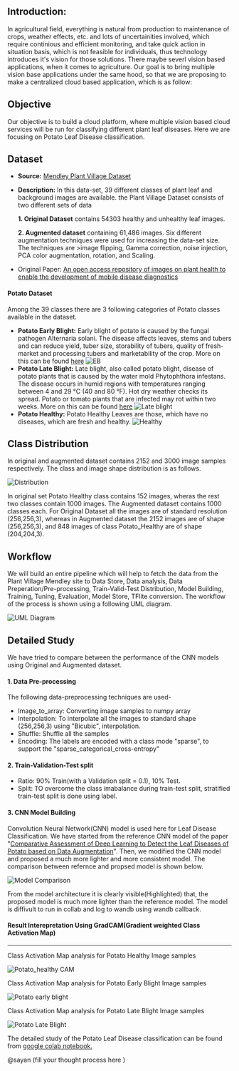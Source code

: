 ## **Introduction:**

In agricultural field, everything is natural from production to maintenance of crops, weather effects, etc. and lots of uncertainities involved, which require continious and efficient monitoring, and take quick action in situation basis, which is not feasible for individuals, thus technology introduces it's vision for those solutions. There maybe severl vision based applications, when it comes to agriculture. Our goal is to bring multiple vision base applications under the same hood, so that we are proposing to make a centralized cloud based application, which is as follow:

## **Objective** 

Our objective is to build a cloud platform, where multiple vision based cloud services will be run for classifying different plant leaf diseases. Here we are focusing on Potato Leaf Disease classification. 

## **Dataset**

* **Source:** [Mendley Plant Village Dataset](https://data.mendeley.com/datasets/tywbtsjrjv/1)

* **Description:** In this data-set, 39 different classes of plant leaf and background images are available. the Plant Village Dataset consists of two different sets of data 

  **1. Original Dataset** contains 54303 healthy and unhealthy leaf images. 
  
  **2. Augmented dataset** containing 61,486 images. Six different augmentation techniques were used for increasing the data-set size. The techniques are  >image flipping, Gamma correction, noise injection, PCA color augmentation, rotation, and Scaling.

* Original Paper: [An open access repository of images on plant health to enable the development of mobile disease diagnostics](https://arxiv.org/abs/1511.08060)

#### **Potato Dataset**

Among the 39 classes there are 3 following categories of Potato classes available in the dataset. 
 * **Potato Early Blight:** Early blight of potato is caused by the fungal pathogen Alternaria solani. The disease affects leaves, stems and tubers and can reduce yield, tuber size, storability of tubers, quality of fresh-market and processing tubers and marketability of the crop. More on this can be found [here](https://www.ag.ndsu.edu/publications/crops/early-blight-in-potato#:~:text=Early%20blight%20of%20potato%20is,and%20marketability%20of%20the%20crop.)
![EB](https://github.com/Future-AI-Laboratory/vision-api/blob/review_sayan/images/Potato_early_blight.png)
* **Potato Late Blight:** Late blight, also called potato blight, disease of potato plants that is caused by the water mold Phytophthora infestans. The disease occurs in humid regions with temperatures ranging between 4 and 29 °C (40 and 80 °F). Hot dry weather checks its spread. Potato or tomato plants that are infected may rot within two weeks. More on this can be found [here](https://cropwatch.unl.edu/potato/late_blights_description)
![Late blight](https://github.com/Future-AI-Laboratory/vision-api/blob/review_sayan/images/late_blight.png)
 * **Potato Healthy:** Potato Healthy Leaves are those, which have no diseases, which are fresh and healthy.
![Healthy](https://github.com/Future-AI-Laboratory/vision-api/blob/review_sayan/images/healthy_new.png) 

## **Class Distribution**

In original and augmented dataset contains 2152 and 3000 image samples respectively. The class and image shape distribution is as follows.

![Distribution](https://github.com/Future-AI-Laboratory/vision-api/blob/review_sayan/images/potato_distribution.PNG)

In original set Potato Healthy class contains 152 images, wheras the rest two classes contain 1000 images. The Augmented dataset contains 1000 classes each. For Original Dataset all the images are of standard resolution (256,256,3), whereas in Augmented dataset the 2152 images are of shape (256,256,3), and 848 images of class Potato_Healthy are of shape (204,204,3).  

## **Workflow**

We will build an entire pipeline which will help to fetch the data from the Plant Village Mendley site to Data Store, Data analysis, Data Preperation/Pre-processing, Train-Valid-Test Distribution, Model Building, Training, Tuning, Evaluation, Model Store, TFlite conversion. The workflow of the process is shown using a following UML diagram. 

![UML Diagram]()

## **Detailed Study**

We have tried to compare between the performance of the CNN models using Original and Augmented dataset. 

#### 1. Data Pre-processing 
The following data-preprocessing techniques are used-
   * Image_to_array: Converting image samples to numpy array
   * Interpolation: To interpolate all the images to standard shape (256,256,3) using "Bicubic", interpolation. 
   * Shuffle: Shuffle all the samples
   * Encoding: The labels are encoded with a class mode "sparse", to support the "sparse_categorical_cross-entropy"

#### 2. Train-Validation-Test split 
   * Ratio: 90% Train(with a Validation split = 0.1), 10% Test.
   * Split: TO overcome the class imabalance during train-test split, stratified train-test split is done using label. 

#### 3. CNN Model Building
Convolution Neural Network(CNN) model is used here for Leaf Disease Classification. We have started from the reference CNN model of the paper "[Comparative Assessment of Deep Learning to Detect the Leaf Diseases of Potato based on Data Augmentation](https://ieeexplore.ieee.org/abstract/document/9200015)". Then, we modified the CNN model and proposed a much more lighter and more consistent model. The comparison between refernce and propsed model is shown below.

![Model Comparison](https://github.com/Future-AI-Laboratory/vision-api/blob/review_sayan/images/Model_comparison.png)

From the model architecture it is clearly visible(Highlighted) that, the proposed model is much more lighter than the reference model. The model is diffivult to run in collab and log to wandb using wandb callback.

#### Result Interepretation Using GradCAM(Gradient weighted Class Activation Map)
---
Class Activation Map analysis for Potato Healthy Image samples

![Potato_healthy CAM](https://github.com/Future-AI-Laboratory/vision-api/blob/review_sayan/images/potato_helthy_CAM.png)

Class Activation Map analysis for Potato Early Blight Image samples

![Potato early blight]()

Class Activation Map analysis for Potato Late Blight Image samples

![Potato Late Blight](https://github.com/Future-AI-Laboratory/vision-api/blob/review_sayan/images/Potato%20Late%20Blight%20Map.png)

The detailed study of the Potato Leaf Disease classification can be found from [google colab notebook.](https://colab.research.google.com/drive/1eGm-dgXcBwx44xw1RMopc2wlcHSF8Pfj?usp=sharing)


@sayan (fill your thought process here ) 













